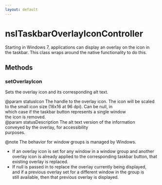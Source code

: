 ```yaml
---
layout: default
---
```


# nsITaskbarOverlayIconController #
  
Starting in Windows 7, applications can display an overlay on the icon in  
the taskbar. This class wraps around the native functionality to do this.  
  

## Methods ##

### setOverlayIcon ###
  
Sets the overlay icon and its corresponding alt text.  
  
@param statusIcon The handle to the overlay icon. The icon will be scaled  
                  to the small icon size (16x16 at 96 dpi). Can be null, in  
                  which case if the taskbar button represents a single window  
                  the icon is removed.  
@param statusDescription The alt text version of the information  
                         conveyed by the overlay, for accessibility  
                         purposes.  
  
@note The behavior for window groups is managed by Windows.  
- If an overlay icon is set for any window in a window group and another  
  overlay icon is already applied to the corresponding taskbar button, that  
  existing overlay is replaced.  
- If null is passed in to replace the overlay currently being displayed,  
  and if a previous overlay set for a different window in the group is  
  still available, then that previous overlay is displayed.  
  
